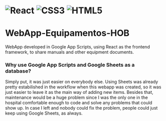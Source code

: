 # ![React](https://img.shields.io/badge/react-%2320232a.svg?style=for-the-badge&logo=react&logoColor=%2361DAFB) ![CSS3](https://img.shields.io/badge/css3-%231572B6.svg?style=for-the-badge&logo=css3&logoColor=white) ![HTML5](https://img.shields.io/badge/html5-%23E34F26.svg?style=for-the-badge&logo=html5&logoColor=white)

# WebApp-Equipamentos-HOB
WebApp developed in Google App Scripts, using React as the frontend framework, to share manuals and other equipment documents.

### Why use Google App Scripts and Google Sheets as a database?
Simply put, it was just easier on everybody else. Using Sheets was already pretty estabilished in the workflow when this webapp was created, so it was just easier to leave it as the main way of adding new items. Besides that, maintenance would be a huge problem since I was the only one in the hospital comfortable enough to code and solve any problems that could show up. In case I left and nobody could fix the problem, people could just keep using Google Sheets, as always.

